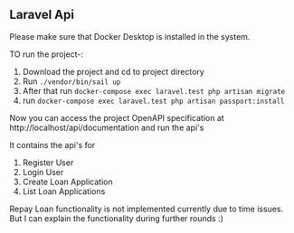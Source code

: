 

## Laravel Api

Please make sure that Docker Desktop is installed in the system. 

TO run the project-:

1. Download the project and cd to project directory
2. Run `./vendor/bin/sail up`
3. After that run `docker-compose exec laravel.test php artisan migrate`
4. run `docker-compose exec laravel.test php artisan passport:install`
 
Now you can access the project OpenAPI specification at http://localhost/api/documentation and run the api's

It contains the api's for 
1. Register User
2. Login User
3. Create Loan Application
4. List Loan Applications

Repay Loan functionality is not implemented currently due to time issues. But I can explain the functionality during further rounds :)
